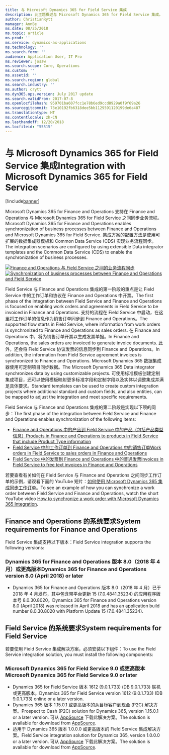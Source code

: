 ```yaml
---
title: 与 Microsoft Dynamics 365 for Field Service 集成
description: 此主题概述与 Microsoft Dynamics 365 for Field Service 集成。
author: ChristianRytt
manager: AnnBe
ms.date: 08/25/2018
ms.topic: article
ms.prod: ''
ms.service: dynamics-ax-applications
ms.technology: ''
ms.search.form: ''
audience: Application User, IT Pro
ms.reviewer: josaw
ms.search.scope: Core, Operations
ms.custom: ''
ms.assetid: ''
ms.search.region: global
ms.search.industry: ''
ms.author: crytt
ms.dyn365.ops.version: July 2017 update
ms.search.validFrom: 2017-07-8
ms.openlocfilehash: 959701ba607fcc1e78b6ed9ccd8929a0f9f69a26
ms.sourcegitcommit: 73e10192fb6318dee5bb1129591120199de6a487
ms.translationtype: HT
ms.contentlocale: zh-CN
ms.lasthandoff: 12/20/2018
ms.locfileid: "55515"
---
```

# <a name="integration-with-microsoft-dynamics-365-for-field-service"></a><span data-ttu-id="914c3-103">与 Microsoft Dynamics 365 for Field Service 集成</span><span class="sxs-lookup"><span data-stu-id="914c3-103">Integration with Microsoft Dynamics 365 for Field Service</span></span>

[!include[banner](../includes/banner.md)]

<span data-ttu-id="914c3-104">Microsoft Dynamics 365 for Finance and Operations 支持在 Finance and Operations 与 Microsoft Dynamics 365 for Field Service 之间同步业务流程。</span><span class="sxs-lookup"><span data-stu-id="914c3-104">Microsoft Dynamics 365 for Finance and Operations enables synchronization of business processes between Finance and Operations and Microsoft Dynamics 365 for Field Service.</span></span> <span data-ttu-id="914c3-105">集成方案的配置方法是使用可扩展的数据集成器模板和 Common Data Service (CDS) 实现业务流程同步。</span><span class="sxs-lookup"><span data-stu-id="914c3-105">The integration scenarios are configured by using extensible Data integrator templates and the Common Data Service (CDS) to enable the synchronization of business processes.</span></span>

<span data-ttu-id="914c3-106">[![Finance and Operations 与 Field Service 之间的业务流程同步](./media/field-service-integration.png)](./media/field-service-integration.png)</span><span class="sxs-lookup"><span data-stu-id="914c3-106">[![Synchronization of business processes between Finance and Operations and Field Service](./media/field-service-integration.png)](./media/field-service-integration.png)</span></span>

<span data-ttu-id="914c3-107">Field Service 与 Finance and Operations 集成的第一阶段的重点是让 Field Service 中的工作订单和协议在 Finance and Operations 中开票。</span><span class="sxs-lookup"><span data-stu-id="914c3-107">The first phase  of the integration between Field Service and Finance and Operations is focused on enabling work orders and agreements in Field Service to be invoiced in Finance and Operations.</span></span> <span data-ttu-id="914c3-108">支持的流程在 Field Service 中启动，在这里将工作订单的信息作为销售订单同步到 Finance and Operations。</span><span class="sxs-lookup"><span data-stu-id="914c3-108">The supported flow starts in Field Service, where information from work orders is synchronized to Finance and Operations as sales orders.</span></span> <span data-ttu-id="914c3-109">在 Finance and Operations 中，将为销售订单开票以生成发票单据。</span><span class="sxs-lookup"><span data-stu-id="914c3-109">In Finance and Operations, the sales orders are invoiced to generate invoice documents.</span></span> <span data-ttu-id="914c3-110">此外，还会将 Field Service 协议发票的信息同步到 Finance and Operations。</span><span class="sxs-lookup"><span data-stu-id="914c3-110">In addition, the information from Field Service agreement invoices is synchronized to Finance and Operations.</span></span> <span data-ttu-id="914c3-111">Microsoft Dynamics 365 数据集成器使用可定制项目同步数据。</span><span class="sxs-lookup"><span data-stu-id="914c3-111">The Microsoft Dynamics 365 Data integrator synchronizes data by using customizable projects.</span></span> <span data-ttu-id="914c3-112">可使用标准模板创建定制集成项目，还可以使用模板映射更多标准字段和定制字段以及实体以调整集成并满足具体要求。</span><span class="sxs-lookup"><span data-stu-id="914c3-112">Standard templates can be used to create custom integration projects where additional standard and custom fields, and also entities, can be mapped to adjust the integration and meet specific requirements.</span></span>

<span data-ttu-id="914c3-113">Field Service 与 Finance and Operations 集成的第二阶段是实现以下项的同步：</span><span class="sxs-lookup"><span data-stu-id="914c3-113">The first phase of the integration between Field Service and Finance and Operations enables synchronization of the following items:</span></span>

- [<span data-ttu-id="914c3-114">Finance and Operations 中的产品到 Field Service 中的产品（包括产品类型信息）</span><span class="sxs-lookup"><span data-stu-id="914c3-114">Products in Finance and Operations to products in Field Service that include Product Type information</span></span>](field-service-product.md)
- [<span data-ttu-id="914c3-115">Field Service 中的工作订单到 Finance and Operations 中的销售订单</span><span class="sxs-lookup"><span data-stu-id="914c3-115">Work orders in Field Service to sales orders in Finance and Operations</span></span>](field-service-work-order.md)
- [<span data-ttu-id="914c3-116">Field Service 中的发票到 Finance and Operations 中的普通发票</span><span class="sxs-lookup"><span data-stu-id="914c3-116">Invoices in Field Service to free text invoices in Finance and Operations</span></span>](field-service-invoice.md)

<span data-ttu-id="914c3-117">若要查看有关如何在 Field Service 与 Finance and Operations 之间同步工作订单的示例，请观看下面的 YouTube 短片：[如何使用 Microsoft Dynamics 365 集成同步工作订单](https://www.youtube.com/watch?v=46ylO7raZAo)。</span><span class="sxs-lookup"><span data-stu-id="914c3-117">To see an example of how you can synchronize a work order between Field Service and Finance and Operations, watch the short YouTube video [How to synchronize a work order with Microsoft Dynamics 365 Integration](https://www.youtube.com/watch?v=46ylO7raZAo).</span></span>

## <a name="system-requirements-for-finance-and-operations"></a><span data-ttu-id="914c3-118">Finance and Operations 的系统要求</span><span class="sxs-lookup"><span data-stu-id="914c3-118">System requirements for Finance and Operations</span></span>
<span data-ttu-id="914c3-119">Field Service 集成支持以下版本：</span><span class="sxs-lookup"><span data-stu-id="914c3-119">Field Service integration supports the following versions:</span></span>

### <a name="dynamics-365-for-finance-and-operations-version-80-april-2018-or-later"></a><span data-ttu-id="914c3-120">Dynamics 365 for Finance and Operations 版本 8.0（2018 年 4 月）或更高版本</span><span class="sxs-lookup"><span data-stu-id="914c3-120">Dynamics 365 for Finance and Operations version 8.0 (April 2018) or later</span></span>

- <span data-ttu-id="914c3-121">Dynamics 365 for Finance and Operations 版本 8.0（2018 年 4 月）已于 2018 年 4 月发布，其中包含带平台更新 15 (7.0.4841.35234) 的应用程序版本号 8.0.30.8020。</span><span class="sxs-lookup"><span data-stu-id="914c3-121">Dynamics 365 for Finance and Operations version 8.0 (April 2018) was released in April 2018 and has an application build number 8.0.30.8020 with Platform Update 15 (7.0.4841.35234).</span></span> 

## <a name="system-requirements-for-field-service"></a><span data-ttu-id="914c3-122">Field Service 的系统要求</span><span class="sxs-lookup"><span data-stu-id="914c3-122">System requirements for Field Service</span></span>
<span data-ttu-id="914c3-123">若要使用 Field Service 集成解决方案，必须安装以下组件：</span><span class="sxs-lookup"><span data-stu-id="914c3-123">To use the Field Service integration solution, you must install the following components:</span></span>

### <a name="microsoft-dynamics-365-for-field-service-90-or-later"></a><span data-ttu-id="914c3-124">Microsoft Dynamics 365 for Field Service 9.0 或更高版本</span><span class="sxs-lookup"><span data-stu-id="914c3-124">Microsoft Dynamics 365 for Field Service 9.0 or later</span></span>

- <span data-ttu-id="914c3-125">Dynamics 365 for Field Service 版本 1612 (9.0.1.733) (DB 9.0.1.733) 联机或更高版本。</span><span class="sxs-lookup"><span data-stu-id="914c3-125">Dynamics 365 for Field Service version 1612 (9.0.1.733) (DB 9.0.1.733) online or a later version.</span></span>
- <span data-ttu-id="914c3-126">Dynamics 365 版本 1.15.0.1 或更高版本的从目标客户到现金 (P2C) 解决方案。</span><span class="sxs-lookup"><span data-stu-id="914c3-126">Prospect to Cash (P2C) solution for Dynamics 365, version 1.15.0.1 or a later version.</span></span> <span data-ttu-id="914c3-127">可从 [AppSource](https://appsource.microsoft.com/en-us/product/dynamics-365/mscrm.c7a48b40-eed3-4d67-93ba-f2364281feb3) 下载此解决方案。</span><span class="sxs-lookup"><span data-stu-id="914c3-127">The solution is available for download from [AppSource](https://appsource.microsoft.com/en-us/product/dynamics-365/mscrm.c7a48b40-eed3-4d67-93ba-f2364281feb3).</span></span>
- <span data-ttu-id="914c3-128">适用于 Dynamics 365 版本 1.0.0.0 或更高版本的 Field Service 集成解决方案。</span><span class="sxs-lookup"><span data-stu-id="914c3-128">Field Service integration solution for Dynamics 365, version 1.0.0.0 or a later version.</span></span> <span data-ttu-id="914c3-129">可从 [AppSource](https://appsource.microsoft.com/en-us/product/dynamics-365/mscrm.p2cfieldserviceintegration) 下载此解决方案。</span><span class="sxs-lookup"><span data-stu-id="914c3-129">The solution is available for download from [AppSource](https://appsource.microsoft.com/en-us/product/dynamics-365/mscrm.p2cfieldserviceintegration).</span></span>
